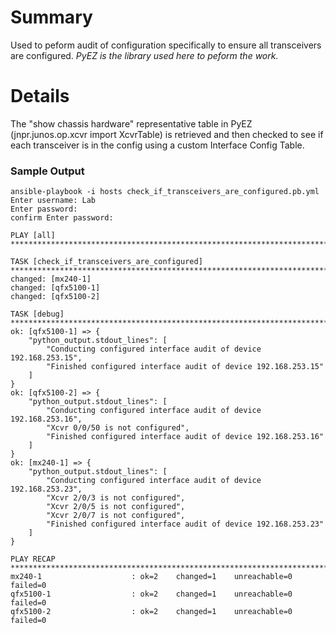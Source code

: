 # Summary
Used to peform audit of configuration specifically to ensure all transceivers are configured.
*PyEZ is the library used here to peform the work.*

# Details
The "show chassis hardware" representative table in PyEZ (jnpr.junos.op.xcvr import XcvrTable)
is retrieved and then checked to see if each transceiver is in the config using a custom Interface Config Table.

### Sample Output

```
ansible-playbook -i hosts check_if_transceivers_are_configured.pb.yml
Enter username: Lab
Enter password:
confirm Enter password:

PLAY [all] ****************************************************************************************************************************************************************************************************************************************

TASK [check_if_transceivers_are_configured] ********************************************************************************************************************************************************************************************************
changed: [mx240-1]
changed: [qfx5100-1]
changed: [qfx5100-2]

TASK [debug] **************************************************************************************************************************************************************************************************************************************
ok: [qfx5100-1] => {
    "python_output.stdout_lines": [
        "Conducting configured interface audit of device 192.168.253.15",
        "Finished configured interface audit of device 192.168.253.15"
    ]
}
ok: [qfx5100-2] => {
    "python_output.stdout_lines": [
        "Conducting configured interface audit of device 192.168.253.16",
        "Xcvr 0/0/50 is not configured",
        "Finished configured interface audit of device 192.168.253.16"
    ]
}
ok: [mx240-1] => {
    "python_output.stdout_lines": [
        "Conducting configured interface audit of device 192.168.253.23",
        "Xcvr 2/0/3 is not configured",
        "Xcvr 2/0/5 is not configured",
        "Xcvr 2/0/7 is not configured",
        "Finished configured interface audit of device 192.168.253.23"
    ]
}

PLAY RECAP ****************************************************************************************************************************************************************************************************************************************
mx240-1                    : ok=2    changed=1    unreachable=0    failed=0
qfx5100-1                  : ok=2    changed=1    unreachable=0    failed=0
qfx5100-2                  : ok=2    changed=1    unreachable=0    failed=0
```
